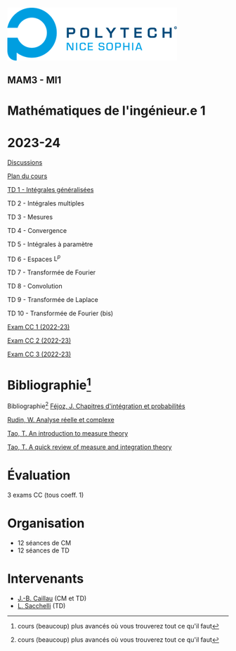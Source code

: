 ![PNS](logo-pns.png)
## MAM3 - MI1
# Mathématiques de l'ingénieur.e 1 
# 2023-24

[Discussions](https://github.com/pns-mam/mi1/discussions/1)

[Plan du cours](cm/cm.md)
    
[TD 1 - Intégrales généralisées](td1/td1.md)

TD 2 - Intégrales multiples

TD 3 - Mesures

TD 4 - Convergence

TD 5 - Intégrales à paramètre

TD 6 - Espaces $`\mathrm{L}^p`$

TD 7 - Transformée de Fourier

TD 8 - Convolution

TD 9 - Transformée de Laplace

TD 10 - Transformée de Fourier (bis)

[Exam CC 1 (2022-23)](exam-cc1-old/exam-cc1.pdf)

[Exam CC 2 (2022-23)](exam-cc2-old/exam-cc2.pdf)

[Exam CC 3 (2022-23)](exam-cc3-old/exam-cc3.pdf)

# Bibliographie[^1]
 Bibliographie[^1]
[Féjoz, J. Chapitres d'intégration et probabilités](https://www.ceremade.dauphine.fr/~fejoz/Integration/integration-probabilites.pdf)

[Rudin, W. Analyse réelle et complexe](https://www.dunod.com/sciences-techniques/analyse-reelle-et-complexe-cours-et-exercices-0)

[Tao, T. An introduction to measure theory](https://terrytao.files.wordpress.com/2012/12/gsm-126-tao5-measure-book.pdf)

[Tao, T. A quick review of measure and integration theory](https://terrytao.wordpress.com/2009/01/01/245b-notes-0-a-quick-review-of-measure-and-integration-theory)

[^1]: cours (beaucoup) plus avancés où vous trouverez tout ce qu'il faut

# Évaluation
3 exams CC (tous coeff. 1)

# Organisation
- 12 séances de CM
- 12 séances de TD

# Intervenants
- [J.-B. Caillau](mailto:jean-baptiste.caillau@univ-cotedazur.fr) (CM et TD)
- [L. Sacchelli](mailto:ludovic.sacchelli@inria.fr) (TD)

